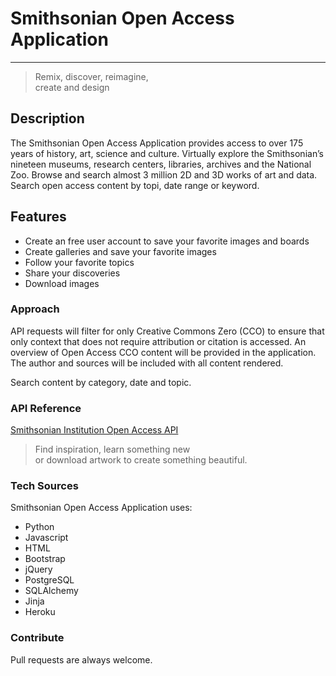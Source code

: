 # Smithsonian Open Access Application     
***  
> Remix, discover, reimagine,   
> create and design

## Description

The Smithsonian Open Access Application provides access to over 175 years of history, art, science and culture. Virtually explore the Smithsonian’s nineteen museums, research centers, libraries, archives and the National Zoo. Browse and search almost 3 million 2D and 3D works of art and data. Search open access content by topi, date range or keyword. 

## Features
  - Create an free user account to save your favorite images and boards
  - Create galleries and save your favorite images
  - Follow your favorite topics
  - Share your discoveries 
  - Download images

### Approach
API requests will filter for only Creative Commons Zero (CCO) to ensure that only context that does not require attribution or citation is accessed. An overview of Open Access CCO content will be provided in the application. The author and sources will be included with all content rendered.   

Search content by category, date and topic.

### API Reference
[Smithsonian Institution Open Access API](http://edan.si.edu/openaccess/apidocs/)


> Find inspiration, learn something new   
> or download artwork to create something beautiful. 

### Tech Sources
Smithsonian Open Access Application uses:
* Python 
* Javascript 
* HTML 
* Bootstrap
* jQuery
* PostgreSQL
* SQLAlchemy
* Jinja
* Heroku 
 
### Contribute 
Pull requests are always welcome. 
